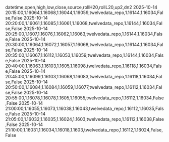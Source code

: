 datetime,open,high,low,close,source,rollH20,rollL20,up2,dn2
2025-10-14 20:15:00,1.16064,1.16068,1.16044,1.16059,twelvedata_repo,1.16144,1.16034,False,False
2025-10-14 20:20:00,1.16061,1.16085,1.16061,1.16068,twelvedata_repo,1.16144,1.16034,False,False
2025-10-14 20:25:00,1.1607,1.16076,1.16062,1.16063,twelvedata_repo,1.16144,1.16034,False,False
2025-10-14 20:30:00,1.16064,1.16072,1.16057,1.16068,twelvedata_repo,1.16144,1.16034,False,False
2025-10-14 20:35:00,1.16067,1.16112,1.16053,1.16059,twelvedata_repo,1.16144,1.16034,False,False
2025-10-14 20:40:00,1.16063,1.16103,1.1605,1.16098,twelvedata_repo,1.16118,1.16034,False,False
2025-10-14 20:45:00,1.16099,1.16103,1.16068,1.16083,twelvedata_repo,1.16118,1.16034,False,False
2025-10-14 20:50:00,1.16084,1.16084,1.16059,1.16077,twelvedata_repo,1.16112,1.16034,False,False
2025-10-14 20:55:00,1.16078,1.16078,1.1605,1.16055,twelvedata_repo,1.16112,1.16034,False,False
2025-10-14 21:00:00,1.16055,1.16073,1.16038,1.16043,twelvedata_repo,1.16112,1.16035,False,False
2025-10-14 21:05:00,1.16032,1.16035,1.16024,1.1603,twelvedata_repo,1.16112,1.16038,False,False
2025-10-14 21:10:00,1.16031,1.16034,1.16018,1.1603,twelvedata_repo,1.16112,1.16024,False,False
